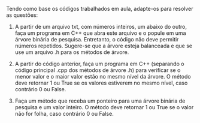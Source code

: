 Tendo como base os códigos trabalhados em aula, adapte-os para resolver as questões:
1. A partir de um arquivo txt, com números inteiros, um abaixo do outro, faça um programa em C++ que abra este arquivo e o popule em uma árvore binária de pesquisa.
Entretanto, o código não deve permitir números repetidos. Sugere-se que a árvore esteja balanceada e que se use um arquivo .h para os métodos de árvore.

2. A partir do código anterior, faça um programa em C++ (separando o código principal .cpp dos métodos de árvore .h) para verificar se o menor valor e o 
maior valor estão no mesmo nível da árvore. O método deve retornar 1 ou True se os valores estiverem no mesmo nível, caso contrário 0 ou False.

3. Faça um método que receba um ponteiro para uma árvore binária de pesquisa e um valor inteiro. O método deve retornar 1 ou True se o valor não for folha,
caso contrário 0 ou False.